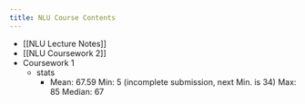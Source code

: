 ```yaml
---
title: NLU Course Contents
---
```


- [[NLU Lecture Notes]]
- [[NLU Coursework 2]]
- Coursework 1
	- stats
		- Mean: 67.59
		  Min: 5 (incomplete submission, next Min. is 34)
		  Max: 85
		  Median: 67